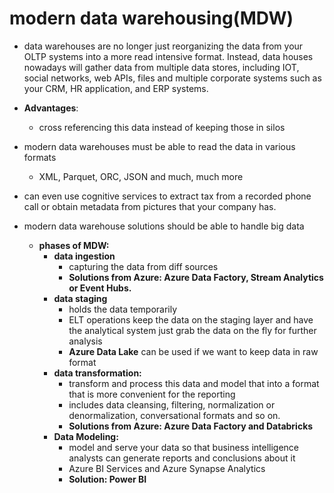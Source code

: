 
# modern data warehousing(MDW)

- data warehouses are no longer just reorganizing the data from your OLTP systems into a more read intensive format. Instead, data houses nowadays will gather data from multiple data stores, including IOT, social networks, web APIs, files and multiple corporate systems such as your CRM, HR application, and ERP systems.

- **Advantages**:
  - cross referencing this data instead of keeping those in silos

- modern data warehouses must be able to read the data in various formats
  - XML, Parquet, ORC, JSON and much, much more
- can even use cognitive services to extract tax from a recorded phone call or obtain metadata from pictures that your company has.
- modern data warehouse solutions should be able to handle big data 
  - **phases of MDW:**
    - **data ingestion**
      - capturing the data from diff sources
      - **Solutions from Azure: Azure Data Factory, Stream Analytics or Event Hubs.**
    - **data staging**
      - holds the data temporarily
      - ELT operations keep the data on the staging layer and have the analytical system just grab the data on the fly for further analysis
      - **Azure Data Lake** can be used if we want to keep data in raw format
    - **data transformation:**
      - transform and process this data and model that into a format that is more convenient for the reporting
      - includes data cleansing, filtering, normalization or denormalization, conversational formats and so on.
      - **Solutions from Azure: Azure Data Factory and Databricks**
    - **Data Modeling:**
      - model and serve your data so that business intelligence analysts can generate reports and conclusions about it
      - Azure BI Services and Azure Synapse Analytics
      - **Solution: Power BI**